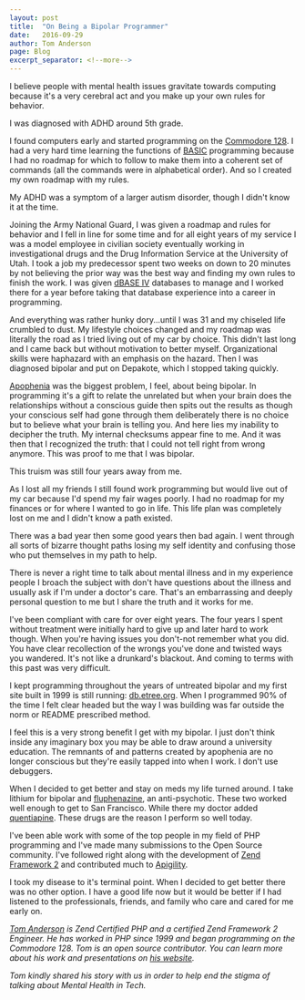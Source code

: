 ```yaml
---
layout: post
title:  "On Being a Bipolar Programmer"
date:   2016-09-29
author: Tom Anderson
page: Blog
excerpt_separator: <!--more-->
---
```


I believe people with mental health issues gravitate towards computing because it's a very cerebral act and you make up your own rules for behavior.

I was diagnosed with ADHD around 5th grade.

I found computers early and started programming on the [Commodore 128](https://en.wikipedia.org/wiki/Commodore_128). I had a very hard time learning the functions of [BASIC](https://en.wikipedia.org/wiki/BASIC) programming because I had no roadmap for which to follow to make them into a coherent set of commands (all the commands were in alphabetical order).  And so I created my own roadmap with my rules.  

My ADHD was a symptom of a larger autism disorder, though I didn't know it at the time.

Joining the Army National Guard, I was given a roadmap and rules for behavior and I fell in line for some time and for all eight years of my service I was a model employee in civilian society eventually working in investigational drugs and the Drug Information Service at the University of Utah.  I took a job my predecessor spent two weeks on down to 20 minutes by not believing the prior way was the best way and finding my own rules to finish the work.  I was given [dBASE IV](https://en.wikipedia.org/wiki/DBase) databases to manage and I worked there for a year before taking that database experience into a career in programming.

And everything was rather hunky dory...until I was 31 and my chiseled life crumbled to dust.  My lifestyle choices changed and my roadmap was literally the road as I tried living out of my car by choice.  This didn't last long and I came back but without motivation to better myself.  Organizational skills were haphazard with an emphasis on the hazard.  Then I was diagnosed bipolar and put on Depakote, which I stopped taking quickly.

[Apophenia](https://en.wikipedia.org/wiki/Apophenia) was the biggest problem, I feel, about being bipolar.  In programming it's a gift to relate the unrelated but when your brain does the relationships without a conscious guide then spits out the results as though your conscious self had gone through them deliberately there is no choice but to believe what your brain is telling you.  And here lies my inability to decipher the truth.  My internal checksums appear fine to me.  And it was then that I recognized the truth: that I could not tell right from wrong anymore.  This was proof to me that I was bipolar.  

This truism was still four years away from me.

As I lost all my friends I still found work programming but would live out of my car because I'd spend my fair wages poorly. I had no roadmap for my finances or for where I wanted to go in life.  This life plan was completely lost on me and I didn't know a path existed.

There was a bad year then some good years then bad again.  I went through all sorts of bizarre thought paths losing my self identity and confusing those who put themselves in my path to help.

There is never a right time to talk about mental illness and in my experience people I broach the subject with don't have questions about the illness and usually ask if I'm under a doctor's care.  That's an embarrassing and deeply personal question to me but I share the truth and it works for me.

I've been compliant with care for over eight years.  The four years I spent without treatment were initially hard to give up and later hard to work though.  When you're having issues you don't-not remember what you did.  You have clear recollection of the wrongs you've done and twisted ways you wandered.  It's not like a drunkard's blackout.  And coming to terms with this past was very difficult.

I kept programming throughout the years of untreated bipolar and my first site built in 1999 is still running: [db.etree.org](http://db.etree.org/). When I programmed 90% of the time I felt clear headed but the way I was building was far outside the norm or README prescribed method.

I feel this is a very strong benefit I get with my bipolar. I just don't think inside any imaginary box you may be able to draw around a university education. The remnants of and patterns created by apophenia are no longer conscious but they're easily tapped into when I work. I don't use debuggers.

When I decided to get better and stay on meds my life turned around.  I take lithium for bipolar and [fluphenazine](https://en.wikipedia.org/wiki/Fluphenazine), an anti-psychotic.  These two worked well enough to get to San Francisco.  While there my doctor added [quentiapine](https://www.drugs.com/cdi/quetiapine.html).  These drugs are the reason I perform so well today.  

I've been able work with some of the top people in my field of PHP programming and I've made many submissions to the Open Source community.  I've followed right along with the development of [Zend Framework 2](https://framework.zend.com/) and contributed much to [Apigility](https://apigility.org).

I took my disease to it's terminal point.  When I decided to get better there was no other option.  I have a good life now but it would be better if I had listened to the professionals, friends, and family who care and cared for me early on.

_[Tom Anderson](https://twitter.com/tom_h_anderson) is Zend Certified PHP and a certified Zend Framework 2 Engineer. He has worked in PHP since 1999 and began programming on the Commodore 128. Tom is an open source contributor. You can learn more about his work and presentations on [his website](http://www.tomhanderson.com)._

_Tom kindly shared his story with us in order to help end the stigma of talking about Mental Health in Tech._
